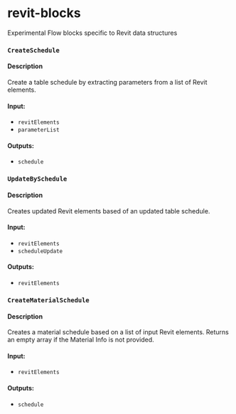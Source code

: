 # revit-blocks
Experimental Flow blocks specific to Revit data structures

### `CreateSchedule`
#### Description
Create a table schedule by extracting parameters from a list of Revit elements.
#### Input:
* `revitElements`
* `parameterList`

#### Outputs:
* `schedule`

### `UpdateBySchedule`
#### Description
Creates updated Revit elements based of an updated table schedule.
#### Input:
* `revitElements`
* `scheduleUpdate`

#### Outputs:
* `revitElements`

### `CreateMaterialSchedule`
#### Description
Creates a material schedule based on a list of input Revit elements. Returns an empty array if the Material Info is not provided.
#### Input:
* `revitElements`

#### Outputs:
* `schedule`